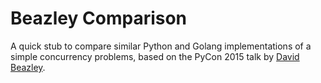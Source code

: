 # Beazley Comparison

A quick stub to compare similar Python and Golang implementations
of a simple concurrency problems, based on the PyCon 2015 talk by
[David Beazley](https://www.youtube.com/watch?v=MCs5OvhV9S4).
